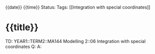 {{date}} {{time}}
Status: 
Tags: [[Integration with special coordinates]]
# {{title}}

TD: YEAR1::TERM2::MA144 Modelling 2::06 Integration with special coordinates
Q: 
A: 